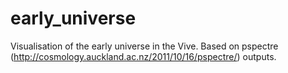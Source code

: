 # early_universe
Visualisation of the early universe in the Vive. Based on pspectre (http://cosmology.auckland.ac.nz/2011/10/16/pspectre/) outputs.

